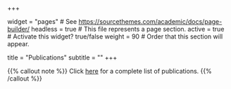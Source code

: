 +++

widget = "pages"  # See https://sourcethemes.com/academic/docs/page-builder/
headless = true  # This file represents a page section.
active = true  # Activate this widget? true/false
weight = 90  # Order that this section will appear.

title = "Publications"
subtitle = ""
+++

{{% callout note %}}
Click [here](https://scholar.google.co.uk/citations?user=WweiIkIAAAAJ) for a complete list of publications.
{{% /callout %}}
